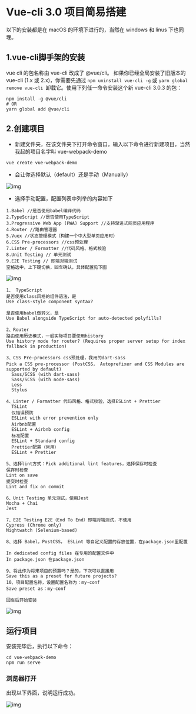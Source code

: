 # Vue-cli 3.0 项目简易搭建

以下的安装都是在 macOS 的环境下进行的，当然在 windows 和 linus 下也同理。

## 1.vue-cli脚手架的安装
vue cli 的包名称由 vue-cli 改成了 @vue/cli。 如果你已经全局安装了旧版本的 vue-cli (1.x 或 2.x)，你需要先通过 
```npm uninstall vue-cli -g``` 
或 
```yarn global remove vue-cli ```卸载它。使用下列任一命令安装这个新 vue-cli 3.0.3 的包：

```
npm install -g @vue/cli
# OR
yarn global add @vue/cli
```


## 2.创建项目

* 新建文件夹，在该文件夹下打开命令窗口，输入以下命令进行新建项目，当然我起的项目名字叫 vue-webpack-demo

```
vue create vue-webpack-demo
```

* 会让你选择默认（default）还是手动（Manually）

![img](https://github.com/Kidd-Ye/Kidd.github.io/blob/master/img/vuecli3/1.jpg)

* 选择手动配置，配置列表中列举的内容如下

```
1.Babel //是否使用babel编译代码
2.TypeScript //是否使用TypeScript
3.Progressive Web App (PWA) Support //支持渐进式网页应用程序
4.Router //路由管理器
5.Vuex //状态管理模式（构建一个中大型单页应用时）
6.CSS Pre-processors //css预处理
7.Linter / Formatter //代码风格、格式校验
8.Unit Testing // 单元测试
9.E2E Testing // 即端对端测试
空格选中，上下键切换，回车确认，具体配置见下图
```


![img](https://github.com/Kidd-Ye/Kidd.github.io/blob/master/img/vuecli3/conf.jpg)


```
1、 TypeScript
是否使用class风格的组件语法，是
Use class-style component syntax?

是否使用babel做转义，是
Use Babel alongside TypeScript for auto-detected polyfills?

2、Router
路由使用历史模式，一般实际项目要使用history
Use history mode for router? (Requires proper server setup for index fallback in production) 

3、CSS Pre-processors css预处理，我用的dart-sass
Pick a CSS pre-processor (PostCSS， Autoprefixer and CSS Modules are supported by default)  
  Sass/SCSS (with dart-sass)
  Sass/SCSS (with node-sass)
  Less
  Stylus

4、Linter / Formatter 代码风格、格式校验，选择ESLint + Prettier
  TSLint
  仅错误预防
  ESLint with error prevention only
  Airbnb配置
  ESLint + Airbnb config
  标准配置
  ESLint + Standard config
  Prettier配置（常用）
  ESLint + Prettier

5、选择lint方式：Pick additional lint features，选择保存时检查
保存时检查
Lint on save
提交时检查
Lint and fix on commit

6、Unit Testing 单元测试，使用Jest
Mocha + Chai
Jest

7、E2E Testing E2E（End To End）即端对端测试，不使用
Cypress (Chrome only) 
Nightwatch (Selenium-based)

8、选择 Babel，PostCSS， ESLint 等自定义配置的存放位置，在package.json里配置

In dedicated config files 在专用的配置文件中
In package.json 在package.json

9、将此作为将来项目的预置吗？是的，下次可以直接用
Save this as a preset for future projects?
10、项目配置名称，设置配置名称为：my-conf
Save preset as：my-conf

回车后开始安装

```


![img](https://github.com/Kidd-Ye/Kidd.github.io/blob/master/img/vuecli3/conf2.jpg)

## 运行项目

安装完毕后，执行以下命令：

```
cd vue-webpack-demo
npm run serve
```

### 浏览器打开

出现以下界面，说明运行成功。

![img](https://github.com/Kidd-Ye/Kidd.github.io/blob/master/img/vuecli3/run.jpg)






